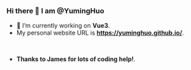 ### Hi there 👋 I am @YumingHuo

* 🔭 I’m currently working on **Vue3**.
* My personal website URL is **https://yuminghuo.github.io/**.
  
<br>

* **Thanks to James for lots of coding help!**.

<!-- * 📫 How to reach me: **HuoH#6966** on Discord. -->

<!--
**YumingHuo/YumingHuo** is a ✨ _special_ ✨ repository because its `README.md` (this file) appears on your GitHub profile.

Here are some ideas to get you started:

- 🔭 I’m currently working on ...
- 🌱 I’m currently learning ...
- 👯 I’m looking to collaborate on ...
- 🤔 I’m looking for help with ...
- 💬 Ask me about ...
- 📫 How to reach me: ...
- 😄 Pronouns: ...
- ⚡ Fun fact: ...
-->
